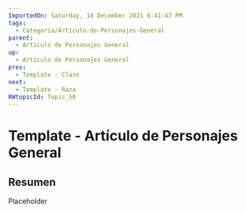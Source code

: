 ```yaml
---
ImportedOn: Saturday, 18 December 2021 8:41:47 PM
tags:
  - Categoría/Artículo-de-Personajes-General
parent:
  - Artículo de Personajes General
up:
  - Artículo de Personajes General
prev:
  - Template - Clase
next:
  - Template - Raza
RWtopicId: Topic_50
---
```

# Template - Artículo de Personajes General
## Resumen
Placeholder

